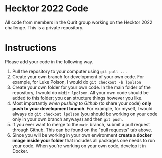 # Hecktor 2022 Code

All code from members in the Qurit group working on the Hecktor 2022 challenge. This is a private repository.

# Instructions

Please add your code in the following way.

1. Pull the repository to your computer using `git pull ...`
2. Create your own branch for development of your own code. For example, for Luke Polson, I would do `git checkout -b lpolson`
3. Create your own folder for your own code. In the main folder of the repository, I would do `mkdir lpolson`. All your own code should be added to this folder; you can structure things however you like.
4. Most importantly *when pushing to Github* (to share your code) **only push to your development branch**. For example, for myself, I would always do `git checkout lpolson` (you should be working on your code only in your own branch anyways) and then `git push`.
5. If you ever want to merge to the `main` branch, submit a pull request through Github. This can be found on the "pull requests" tab above.
6. Since you will be working in your own environment **create a docker image inside your folder** that includes all packages one needs to run your code. When you're working on your own code, develop it in Docker.

